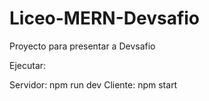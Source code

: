 # Liceo-MERN-Devsafio
Proyecto para presentar a Devsafio

Ejecutar: 

Servidor: npm run dev 
Cliente: npm start
